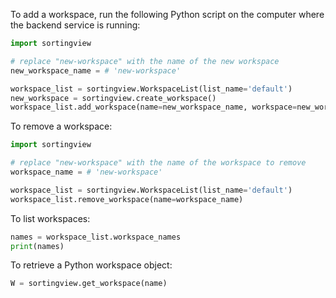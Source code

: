 To add a workspace, run the following Python script on the computer where the backend service is running:

```python
import sortingview

# replace "new-workspace" with the name of the new workspace
new_workspace_name = # 'new-workspace'

workspace_list = sortingview.WorkspaceList(list_name='default')
new_workspace = sortingview.create_workspace()
workspace_list.add_workspace(name=new_workspace_name, workspace=new_workspace)
```

To remove a workspace:

```python
import sortingview

# replace "new-workspace" with the name of the workspace to remove
workspace_name = # 'new-workspace'

workspace_list = sortingview.WorkspaceList(list_name='default')
workspace_list.remove_workspace(name=workspace_name)
```

To list workspaces:

```python
names = workspace_list.workspace_names
print(names)
```

To retrieve a Python workspace object:

```python
W = sortingview.get_workspace(name)
```
